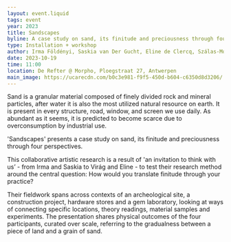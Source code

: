 ```yaml
---
layout: event.liquid
tags: event
year: 2023
title: Sandscapes
byline: A case study on sand, its finitude and preciousness through four perspectives.
type: Installation + workshop
author: Irma Földényi, Saskia van Der Gucht, Eline de Clercq, Szálas-Motesiczky
date: 2023-10-19
time: 11:00
location: De Refter @ Morpho, Ploegstraat 27, Antwerpen
main_image: https://ucarecdn.com/b0c3e981-f9f5-450d-b604-c6350d8d3206/
---
```

Sand is a granular material composed of finely divided rock and mineral particles, after water it is also the most utilized natural resource on earth. It is present in every structure, road, window, and screen we use daily. As abundant as it seems, it is predicted to become scarce due to overconsumption by industrial use.

'Sandscapes' presents a case study on sand, its finitude and preciousness through four perspectives.

This collaborative artistic research is a result of 'an invitation to think with us’ - from Irma and Saskia to Virág and Eline - to test their research method around the central question: How would you translate finitude through your practice?

Their fieldwork spans across contexts of an archeological site, a construction project, hardware stores and a gem laboratory, looking at ways of connecting specific locations, theory readings, material samples and experiments. The presentation shares physical outcomes of the four participants, curated over scale, referring to the gradualness between a piece of land and a grain of sand.